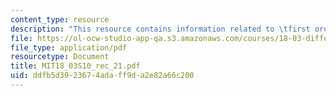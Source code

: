 ```yaml
---
content_type: resource
description: "This resource contains information related to \tfirst order linear systems."
file: https://ol-ocw-studio-app-qa.s3.amazonaws.com/courses/18-03-differential-equations-spring-2010/ddfb5d3923674adaff9da2e82a66c200_MIT18_03S10_rec_21.pdf
file_type: application/pdf
resourcetype: Document
title: MIT18_03S10_rec_21.pdf
uid: ddfb5d39-2367-4ada-ff9d-a2e82a66c200
---
```


